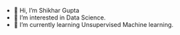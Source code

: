 - 👋 Hi, I’m Shikhar Gupta
- 👀 I’m interested in Data Science.
- 🌱 I’m currently learning Unsupervised Machine learning. 


<!---
shik49/shik49 is a ✨ special ✨ repository because its `README.md` (this file) appears on your GitHub profile.
You can click the Preview link to take a look at your changes.
--->
